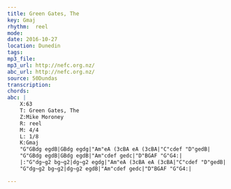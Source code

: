 ```yaml
---
title: Green Gates, The
key: Gmaj
rhythm:  reel
mode:
date: 2016-10-27
location: Dunedin
tags:
mp3_file:
mp3_url: http://nefc.org.nz/
abc_url: http://nefc.org.nz/
source: 50Dundas
transcription:
chords: 
abc: |
    X:63
    T: Green Gates, The
    Z:Mike Moroney
    R: reel
    M: 4/4
    L: 1/8
    K:Gmaj
    "G"GBdg egdB|GBdg egdg|"Am"eA (3cBA eA (3cBA|"C"cdef "D"gedB|
    "G"GBdg egdB|GBdg egdB|"Am"cdef gedc|"D"BGAF "G"G4:|
    |:"G"dg~g2 bg~g2|dg~g2 egdg|"Am"eA (3cBA eA (3cBA|"C"cdef "D"gedB|
    "G"dg~g2 bg~g2|dg~g2 egdB|"Am"cdef gedc|"D"BGAF "G"G4:|

---
```

